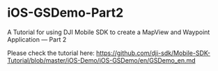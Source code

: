 # iOS-GSDemo-Part2
A Tutorial for using DJI Mobile SDK to create a MapView and Waypoint Application — Part 2

Please check the tutorial here: https://github.com/dji-sdk/Mobile-SDK-Tutorial/blob/master/iOS-Demo/iOS-GSDemo/en/GSDemo_en.md
